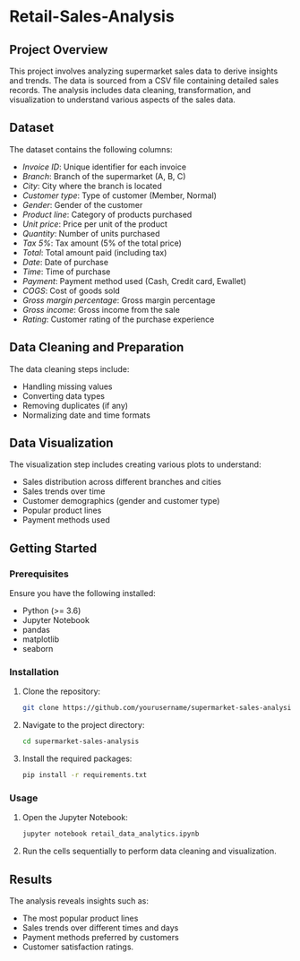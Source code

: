 # Retail-Sales-Analysis

## Project Overview

This project involves analyzing supermarket sales data to derive insights and trends. The data is sourced from a CSV file containing detailed sales records. The analysis includes data cleaning, transformation, and visualization to understand various aspects of the sales data.

## Dataset

The dataset contains the following columns:

- *Invoice ID*: Unique identifier for each invoice
- *Branch*: Branch of the supermarket (A, B, C)
- *City*: City where the branch is located
- *Customer type*: Type of customer (Member, Normal)
- *Gender*: Gender of the customer
- *Product line*: Category of products purchased
- *Unit price*: Price per unit of the product
- *Quantity*: Number of units purchased
- *Tax 5%*: Tax amount (5% of the total price)
- *Total*: Total amount paid (including tax)
- *Date*: Date of purchase
- *Time*: Time of purchase
- *Payment*: Payment method used (Cash, Credit card, Ewallet)
- *COGS*: Cost of goods sold
- *Gross margin percentage*: Gross margin percentage
- *Gross income*: Gross income from the sale
- *Rating*: Customer rating of the purchase experience

## Data Cleaning and Preparation

The data cleaning steps include:

- Handling missing values
- Converting data types
- Removing duplicates (if any)
- Normalizing date and time formats

## Data Visualization

The visualization step includes creating various plots to understand:

- Sales distribution across different branches and cities
- Sales trends over time
- Customer demographics (gender and customer type)
- Popular product lines
- Payment methods used

## Getting Started

### Prerequisites

Ensure you have the following installed:

- Python (>= 3.6)
- Jupyter Notebook
- pandas
- matplotlib
- seaborn

### Installation

1. Clone the repository:
   ```bash
   git clone https://github.com/yourusername/supermarket-sales-analysis.git
   
2. Navigate to the project directory:
   ```bash
   cd supermarket-sales-analysis
   
3. Install the required packages:
   ```bash
   pip install -r requirements.txt
   

### Usage

1. Open the Jupyter Notebook:
   ```bash
   jupyter notebook retail_data_analytics.ipynb
   
2. Run the cells sequentially to perform data cleaning and visualization.

## Results

The analysis reveals insights such as:

- The most popular product lines
- Sales trends over different times and days
- Payment methods preferred by customers
- Customer satisfaction ratings.
